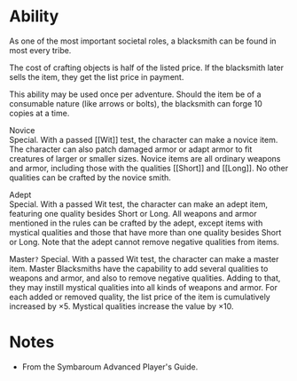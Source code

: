 # Ability
As one of the most important societal roles, a blacksmith can be found in most every tribe.

The cost of crafting objects is half of the listed price. If the blacksmith later sells the item, they get the list price in payment.

This ability may be used once per adventure. Should the item be of a consumable nature (like arrows or bolts), the blacksmith can forge 10 copies at a time.

Novice<br>Special. With a passed [[Wit]] test, the character can make a novice item. The character can also patch damaged armor or adapt armor to fit creatures of larger or smaller sizes. Novice items are all ordinary weapons and armor, including those with the qualities [[Short]] and [[Long]]. No other qualities can be crafted by the novice smith.

Adept<br>Special. With a passed Wit test, the character can make an adept item, featuring one quality besides Short or Long. All weapons and armor mentioned in the rules can be crafted by the adept, except items with mystical qualities and those that have more than one quality besides Short or Long. Note that the adept cannot remove negative qualities from items.

Master`?`
Special. With a passed Wit test, the character can make a master item. Master Blacksmiths have the capability to add several qualities to weapons and armor, and also to remove negative qualities. Adding to that, they may instill mystical qualities into all kinds of weapons and armor. For each added or removed quality, the list price of the item is cumulatively increased by ×5. Mystical qualities increase the value by ×10.
# Notes
* From the Symbaroum Advanced Player's Guide.